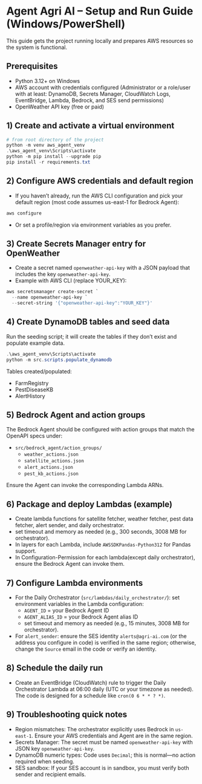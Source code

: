 # Agent Agri AI – Setup and Run Guide (Windows/PowerShell)

This guide gets the project running locally and prepares AWS resources so the system is functional.

## Prerequisites
- Python 3.12+ on Windows
- AWS account with credentials configured (Administrator or a role/user with at least: DynamoDB, Secrets Manager, CloudWatch Logs, EventBridge, Lambda, Bedrock, and SES send permissions)
- OpenWeather API key (free or paid)

## 1) Create and activate a virtual environment
```powershell
# from root directory of the project
python -m venv aws_agent_venv
.\aws_agent_venv\Scripts\activate
python -m pip install --upgrade pip
pip install -r requirements.txt
```

## 2) Configure AWS credentials and default region
- If you haven’t already, run the AWS CLI configuration and pick your default region (most code assumes us-east-1 for Bedrock Agent):
```powershell
aws configure
```
- Or set a profile/region via environment variables as you prefer.

## 3) Create Secrets Manager entry for OpenWeather
- Create a secret named `openweather-api-key` with a JSON payload that includes the key `openweather-api-key`.
- Example with AWS CLI (replace YOUR_KEY):
```powershell
aws secretsmanager create-secret `
  --name openweather-api-key `
  --secret-string '{"openweather-api-key":"YOUR_KEY"}'
```

## 4) Create DynamoDB tables and seed data
Run the seeding script; it will create the tables if they don’t exist and populate example data.
```powershell
.\aws_agent_venv\Scripts\activate
python -m src.scripts.populate_dynamodb
```
Tables created/populated:
- FarmRegistry
- PestDiseaseKB
- AlertHistory


## 5) Bedrock Agent and action groups
The Bedrock Agent should be configured with action groups that match the OpenAPI specs under:
- `src/bedrock_agent/action_groups/`
  - `weather_actions.json`
  - `satellite_actions.json`
  - `alert_actions.json`
  - `pest_kb_actions.json`

Ensure the Agent can invoke the corresponding Lambda ARNs.

## 6) Package and deploy Lambdas (example)
- Create lambda functions for satellite fetcher, weather fetcher, pest data fetcher, alert sender, and daily orchestrator.
- set timeout and memory as needed (e.g., 300 seconds, 3008 MB for orchestrator).
- In layers for each Lambda, include `AWSSDKPandas-Python312` for Pandas support.
- In Configuration-Permission for each lambda(except daily orchestrator), ensure the Bedrock Agent can invoke them.

## 7) Configure Lambda environments
- For the Daily Orchestrator (`src/lambdas/daily_orchestrator/`): set environment variables in the Lambda configuration:
  - `AGENT_ID` = your Bedrock Agent ID
  - `AGENT_ALIAS_ID` = your Bedrock Agent alias ID
  - set timeout and memory as needed (e.g., 15 minutes, 3008 MB for orchestrator).
- For `alert_sender`: ensure the SES identity `alerts@agri-ai.com` (or the address you configure in code) is verified in the same region; otherwise, change the `Source` email in the code or verify an identity.

## 8) Schedule the daily run
- Create an EventBridge (CloudWatch) rule to trigger the Daily Orchestrator Lambda at 06:00 daily (UTC or your timezone as needed). The code is designed for a schedule like `cron(0 6 * * ? *)`.

## 9) Troubleshooting quick notes
- Region mismatches: The orchestrator explicitly uses Bedrock in `us-east-1`. Ensure your AWS credentials and Agent are in the same region.
- Secrets Manager: The secret must be named `openweather-api-key` with JSON key `openweather-api-key`.
- DynamoDB numeric types: Code uses `Decimal`; this is normal—no action required when seeding.
- SES sandbox: If your SES account is in sandbox, you must verify both sender and recipient emails.